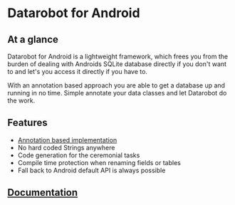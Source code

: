 Datarobot for Android
=========

## At a glance ##
Datarobot for Android is a lightweight framework, which frees you from the burden of dealing with Androids SQLite database directly if you don't want to and let's you access it directly if you have to.

With an annotation based approach you are able to get a database up and running in no time. Simple annotate your data classes and let Datarobot do the work.


## Features ##
 * [Annotation based implementation](https://github.com/arconsis/datarobot/wiki/Annotations)
 * No hard coded Strings anywhere
 * Code generation for the ceremonial tasks
 * Compile time protection when renaming fields or tables
 * Fall back to Android default API is always possible


## [Documentation](https://github.com/arconsis/datarobot/wiki) ##
